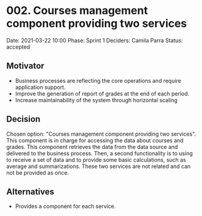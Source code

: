 # 002. Courses management component providing two services

Date: 2021-03-22 10:00
Phase: Sprint 1
Deciders: Camila Parra
Status: accepted

## Motivator

* Business processes are reflecting the core operations and require application support.
* Improve the generation of report of grades at the end of each period.
* Increase maintainability of the system through horizontal scaling

## Decision

Chosen option: "Courses management component providing two services". This component is in charge for accessing the data about courses and grades. This component retrieves the data from the data source and delivered to the business process. Then, a second functionality is to using to receive a set of data and to provide some basic calculations, such as average and summarizations. These two services are not related and can not be provided as once.

## Alternatives

* Provides a component for each service.